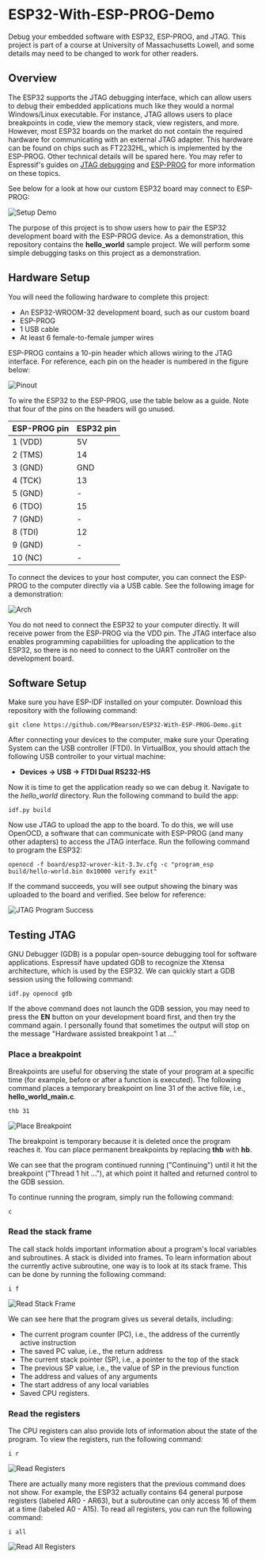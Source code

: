# ESP32-With-ESP-PROG-Demo
Debug your embedded software with ESP32, ESP-PROG, and JTAG. This project is part of a course at University of Massachusetts Lowell, and some details may need to be changed to work for other readers.

## Overview

The ESP32 supports the JTAG debugging interface, which can allow users to debug their embedded applications much like they would a normal Windows/Linux executable. For instance, JTAG allows users to place breakpoints in code, view the memory stack, view registers, and more. However, most ESP32 boards on the market do not contain the required hardware for communicating with an external JTAG adapter. This hardware can be found on chips such as FT2232HL, which is implemented by the ESP-PROG. Other technical details will be spared here. You may refer to Espressif's guides on [JTAG debugging](https://docs.espressif.com/projects/esp-idf/en/latest/esp32/api-guides/jtag-debugging/index.html) and [ESP-PROG](https://docs.espressif.com/projects/espressif-esp-iot-solution/en/latest/hw-reference/ESP-Prog_guide.html) for more information on these topics.

See below for a look at how our custom ESP32 board may connect to ESP-PROG:

![Setup Demo](https://user-images.githubusercontent.com/11084018/153796531-704a58bf-50ef-4992-ae5d-9f0b53731219.png)

The purpose of this project is to show users how to pair the ESP32 development board with the ESP-PROG device. As a demonstration, this repository contains the **hello_world** sample project. We will perform some simple debugging tasks on this project as a demonstration.

## Hardware Setup

You will need the following hardware to complete this project:

* An ESP32-WROOM-32 development board, such as our custom board
* ESP-PROG
* 1 USB cable
* At least 6 female-to-female jumper wires

ESP-PROG contains a 10-pin header which allows wiring to the JTAG interface. For reference, each pin on the header is numbered in the figure below: 

![Pinout](images/nsf_edu_diagram.jpg)

To wire the ESP32 to the ESP-PROG, use the table below as a guide. Note that four of the pins on the headers will go unused.

| **ESP-PROG pin** | **ESP32 pin** |
| - | - |
| 1 (VDD) | 5V |
| 2 (TMS) | 14 |
| 3 (GND) | GND |
| 4 (TCK) | 13 |
| 5 (GND) | - |
| 6 (TDO) | 15 |
| 7 (GND) | - |
| 8 (TDI) | 12 |
| 9 (GND) | - |
| 10 (NC) | - |

To connect the devices to your host computer, you can connect the ESP-PROG to the computer directly via a USB cable. See the following image for a demonstration:

![Arch](images/nsf_edu.jpg) 

You do not need to connect the ESP32 to your computer directly. It will receive power from the ESP-PROG via the VDD pin. The JTAG interface also enables programming capabilities for uploading the application to the ESP32, so there is no need to connect to the UART controller on the development board.

## Software Setup

Make sure you have ESP-IDF installed on your computer. Download this repository with the following command:

```
git clone https://github.com/PBearson/ESP32-With-ESP-PROG-Demo.git
```

After connecting your devices to the computer, make sure your Operating System can the USB controller (FTDI). In VirtualBox, you should attach the following USB controller to your virtual machine:

* **Devices -> USB -> FTDI Dual RS232-HS**

Now it is time to get the application ready so we can debug it. Navigate to the _hello_world_ directory. Run the following command to build the app:

```
idf.py build
```

Now use JTAG to upload the app to the board. To do this, we will use OpenOCD, a software that can communicate with ESP-PROG (and many other adapters) to access the JTAG interface. Run the following command to program the ESP32:

```
openocd -f board/esp32-wrover-kit-3.3v.cfg -c "program_esp build/hello-world.bin 0x10000 verify exit"
```

If the command succeeds, you will see output showing the binary was uploaded to the board and verified. See below for reference:

![JTAG Program Success](images/jtag_programming_success.JPG)

## Testing JTAG

GNU Debugger (GDB) is a popular open-source debugging tool for software applications. Espressif have updated GDB to recognize the Xtensa architecture, which is used by the ESP32. We can quickly start a GDB session using the following command:

```
idf.py openocd gdb
```

If the above command does not launch the GDB session, you may need to press the **EN** button on your development board first, and then try the command again. I personally found that sometimes the output will stop on the message "Hardware assisted breakpoint 1 at ..."

### Place a breakpoint

Breakpoints are useful for observing the state of your program at a specific time (for example, before or after a function is executed). The following command places a temporary breakpoint on line 31 of the active file, i.e., __hello_world_main.c__.

```
thb 31
```

![Place Breakpoint](images/breakpoint.JPG)

The breakpoint is temporary because it is deleted once the program reaches it. You can place permanent breakpoints by replacing __thb__ with __hb__. 

We can see that the program continued running ("Continuing") until it hit the breakpoint ("Thread 1 hit ..."), at which point it halted and returned control to the GDB session.

To continue running the program, simply run the following command:

```
c
```

### Read the stack frame

The call stack holds important information about a program's local variables and subroutines. A stack is divided into frames. To learn information about the currently active subroutine, one way is to look at its stack frame. This can be done by running the following command:

```
i f
```

![Read Stack Frame](images/stack_frame.JPG)

We can see here that the program gives us several details, including:

* The current program counter (PC), i.e., the address of the currently active instruction
* The saved PC value, i.e., the return address
* The current stack pointer (SP), i.e., a pointer to the top of the stack
* The previous SP value, i.e., the value of SP in the previous function
* The address and values of any arguments
* The start address of any local variables
* Saved CPU registers.

### Read the registers

The CPU registers can also provide lots of information about the state of the program. To view the registers, run the following command:

```
i r
```

![Read Registers](images/registers.JPG)

There are actually many more registers that the previous command does not show. For example, the ESP32 actually contains 64 general purpose registers (labeled AR0 - AR63), but a subroutine can only access 16 of them at a time (labeled A0 - A15). To read all registers, you can run the following command:

```
i all
```

![Read All Registers](images/all_registers.JPG)
